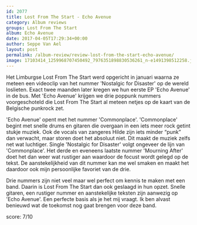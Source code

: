 ```yaml
---
id: 2077
title: Lost From The Start - Echo Avenue
category: Album reviews
groups: Lost From The Start
album: Echo Avenue
date: 2017-04-05T17:29:34+00:00
author: Seppe Van Ael
layout: post
permalink: /album-review/review-lost-from-the-start-echo-avenue/
image: 17103414_1259968707450492_7976351898830536261_n-e1491398512258.jpg
---
```

Het Limburgse Lost From The Start werd opgericht in januari waarna ze meteen een videoclip van het nummer 'Nostalgic for Disaster' op de wereld loslieten. Exact twee maanden later kregen we hun eerste EP 'Echo Avenue' in de bus. Met 'Echo Avenue' krijgen we drie poppunk nummers voorgeschoteld die Lost From The Start al meteen netjes op de kaart van de Belgische punkrock zet.

'Echo Avenue' opent met het nummer 'Commonplace'. 'Commonplace' begint met snelle drums en gitaren die overgaan in een iets meer rock getint stukje muziek. Ook de vocals van zangeres Hilde zijn iets minder &#8220;punk&#8221; dan verwacht, maar storen doet het absoluut niet. Dit maakt de muziek zelfs net wat luchtiger. Single 'Nostalgic for Disaster' volgt ongeveer de lijn van 'Commonplace'. Het derde en eveneens laatste nummer 'Mourning After' doet het dan weer wat rustiger aan waardoor de focust wordt gelegd op de tekst. De aanstekelijkheid van dit nummer kan me wel smaken en maakt het daardoor ook mijn persoonlijke favoriet van de drie.

Drie nummers zijn niet veel maar wel perfect om kennis te maken met een band. Daarin is Lost From The Start dan ook geslaagd in hun opzet. Snelle gitaren, een rustiger nummer en aanstekelijke teksten zijn aanwezig op 'Echo Avenue'. Een perfecte basis als je het mij vraagt. Ik ben alvast benieuwd wat de toekomst nog gaat brengen voor deze band.

score: 7/10

&nbsp;